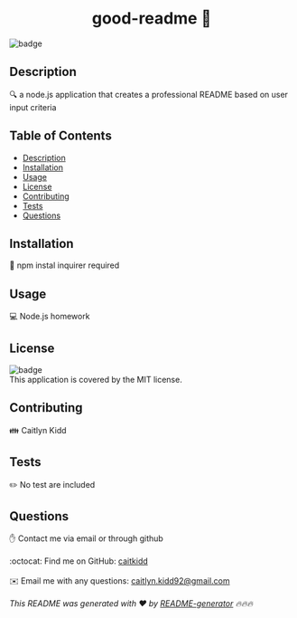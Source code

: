 
<h1 align="center">good-readme 👋</h1>
  
![badge](https://img.shields.io/badge/license-MIT-brightgreen)<br />
## Description
🔍 a node.js application that creates a professional README based on user input criteria
## Table of Contents
- [Description](#description)
- [Installation](#installation)
- [Usage](#usage)
- [License](#license)
- [Contributing](#contributing)
- [Tests](#tests)
- [Questions](#questions)
## Installation
💾 npm instal inquirer required
## Usage
💻 Node.js homework
## License
![badge](https://img.shields.io/badge/license-MIT-brightgreen)
<br />
This application is covered by the MIT license. 
## Contributing
👪 Caitlyn Kidd
## Tests
✏️ No test are included
## Questions
✋ Contact me via email or through github<br />
<br />
:octocat: Find me on GitHub: [caitkidd](https://github.com/caitkidd)<br />
<br />
✉️ Email me with any questions: caitlyn.kidd92@gmail.com<br /><br />
_This README was generated with ❤️ by [README-generator](https://github.com/jpd61/README-generator) 🔥🔥🔥_
    